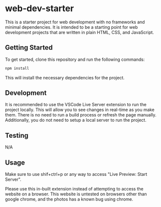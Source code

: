 # web-dev-starter

This is a starter project for web development with no frameworks and minimal
dependencies. It is intended to be a starting point for web development projects
that are written in plain HTML, CSS, and JavaScript.

## Getting Started

To get started, clone this repository and run the following commands:

```bash
npm install
```
This will install the necessary dependencies for the project.

## Development

It is recommended to use the VSCode Live Server extension to run the project
locally. This will allow you to see changes in real-time as you make them. There
is no need to run a build process or refresh the page manually. Additionally,
you do not need to setup a local server to run the project.

## Testing

N/A

## Usage

Make sure to use shif+ctrl+p or any way to access "Live Preview: Start Server".

Please use this in-built extension instead of attempting to access the website on a browser. This website is untested on browsers other than google chrome, and the photos has a known bug using chrome.
